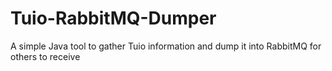 # Tuio-RabbitMQ-Dumper
A simple Java tool to gather Tuio information and dump it into RabbitMQ for others to receive
